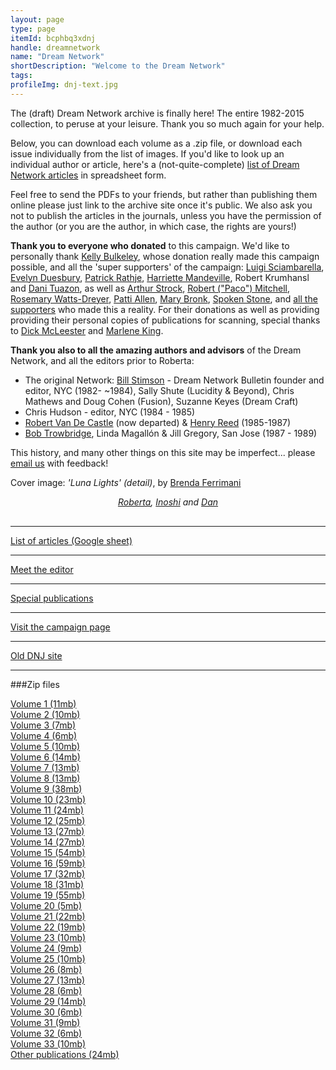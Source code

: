 ```yaml
---
layout: page
type: page
itemId: bcphbq3xdnj
handle: dreamnetwork
name: "Dream Network"
shortDescription: "Welcome to the Dream Network"
tags:
profileImg: dnj-text.jpg
---
```


The (draft) Dream Network archive is finally here! The entire 1982-2015 collection, to peruse at your leisure. Thank you so much again for your help.

Below, you can download each volume as a .zip file, or download each issue individually from the list of images. If you'd like to look up an individual author or article, here's a (not-quite-complete) [list of Dream Network articles](https://docs.google.com/spreadsheets/d/1cfm83Fnx9m9Q_Bfu3bpDv2kQqUwDG6exOj-Zny-MnMw/edit?usp=sharing) in spreadsheet form.

Feel free to send the PDFs to your friends, but rather than publishing them online please just link to the archive site once it's public. We also ask you not to publish the articles in the journals, unless you have the permission of the author (or you are the author, in which case, the rights are yours!)

**Thank you to everyone who donated** to this campaign. We'd like to personally thank [Kelly Bulkeley](https://kellybulkeley.org/about-kelly-bulkeley), whose donation really made this campaign possible, and all the 'super supporters' of the campaign: [Luigi Sciambarella](https://www.monroeinstitute.org/pages/trainer-luigi-sciambarella), [Evelyn Duesbury](../@evelynduesbury), <a href="http://ener.co/team/patrick-rathje/">Patrick Rathje</a>, <a href="https://lotushawkspeaks.squarespace.com/">Harriette Mandeville</a>, Robert Krumhansl and <a href="https://www.linkedin.com/in/danituazon">Dani Tuazon</a>, as well as [Arthur Strock](../@arthurstrock), <a href="https://independent.academia.edu/PacoMitchell">Robert ("Paco") Mitchell</a>, [Rosemary Watts-Dreyer](../@rosemarywattsdreyer), [Patti Allen](https://pattiallen.com/about/patti-allen/), [Mary Bronk](https://www.linkedin.com/in/mary-beth-bronk-583298164/), [Spoken Stone](http://spokenstone.com/), and [all the supporters](https://chuffed.org/project/dream-network-journal) who made this a reality. For their donations as well as providing providing their personal copies of publications for scanning, special thanks to [Dick McLeester](../@dickmcleester) and [Marlene King](../@marleneking).

**Thank you also to all the amazing authors and advisors** of the Dream Network, and all the editors prior to Roberta:

- The original Network: [Bill Stimson](http://www.billstimson.com/) - Dream Network Bulletin founder and editor, NYC (1982- ~1984), Sally Shute (Lucidity & Beyond), Chris Mathews and Doug Cohen (Fusion), Suzanne Keyes (Dream Craft)
- Chris Hudson - editor, NYC (1984 - 1985)
- [Robert Van De Castle](https://www.parapsych.org/articles/37/209/in_memoriam_robert_van_de_castle.aspx) (now departed) & [Henry Reed](http://www.henryreed.com/) (1985-1987)
- [Bob Trowbridge](http://www.bobtrowbridge.com/), Linda Magallón & Jill Gregory, San Jose (1987 - 1989)

This history, and many other things on this site may be imperfect... please <a href="mailto:dannykennedy@email.com">email us</a> with feedback!


Cover image: *'Luna Lights' (detail)*, by [Brenda Ferrimani](../@brendaferrimani)

<div style="text-align:center;font-style:italic; margin-bottom: 30px">
<a href="../@robertaossana">Roberta</a>,
<a href="http://eastwest.works/Inoshi.html">Inoshi</a> and <a href="https://twitter.com/kannydennedy">Dan</a>
</div>


<hr>

<div class="sidebar-link">
<a href="https://docs.google.com/spreadsheets/d/1cfm83Fnx9m9Q_Bfu3bpDv2kQqUwDG6exOj-Zny-MnMw/edit?usp=sharing">List of articles (Google sheet)</a></p>
</div>

<hr>

<div class="sidebar-link">
<a href="../@robertaossana">Meet the editor</a></p>
</div>

<hr>

<div class="sidebar-link">
<a href="../bcpov6pspec/special-publications">Special publications</a></p>
</div>

<hr>

<div class="sidebar-link">
<a href="https://chuffed.org/project/dream-network-journal">Visit the campaign page</a></p>
</div>

<hr>

<div class="sidebar-link">
<a href="https://web.archive.org/web/20060424062349/http://dreamnetwork.net/">Old DNJ site</a></p>
</div>

<hr>

###Zip files

<div class="scans">
    <div class="container">
        <a href="../files/Volume_1.zip" download>
            <span>Volume 1 (11mb)</span>
        </a>
    </div>
    <div class="container">
        <a href="../files/Volume_2.zip" download>
            <span>Volume 2 (10mb)</span>
        </a>
    </div>
    <div class="container">
        <a href="../files/Volume_3.zip" download>
            <span>Volume 3 (7mb)</span>
        </a>
    </div>
    <div class="container">
        <a href="../files/Volume_4.zip" download>
            <span>Volume 4 (6mb)</span>
        </a>
    </div>
    <div class="container">
        <a href="../files/Volume_5.zip" download>
            <span>Volume 5 (10mb)</span>
        </a>
    </div>
    <div class="container">
        <a href="../files/Volume_6.zip" download>
            <span>Volume 6 (14mb)</span>
        </a>
    </div>
    <div class="container">
        <a href="../files/Volume_7.zip" download>
            <span>Volume 7 (13mb)</span>
        </a>
    </div>
    <div class="container">
        <a href="../files/Volume_8.zip" download>
            <span>Volume 8 (13mb)</span>
        </a>
    </div>
    <div class="container">
        <a href="../files/Volume_9.zip" download>
            <span>Volume 9 (38mb)</span>
        </a>
    </div>
    <div class="container">
        <a href="../files/Volume_10.zip" download>
            <span>Volume 10 (23mb)</span>
        </a>
    </div>
    <div class="container">
        <a href="../files/Volume_11.zip" download>
            <span>Volume 11 (24mb)</span>
        </a>
    </div>
    <div class="container">
        <a href="../files/Volume_12.zip" download>
            <span>Volume 12 (25mb)</span>
        </a>
    </div>
    <div class="container">
        <a href="../files/Volume_13.zip" download>
            <span>Volume 13 (27mb)</span>
        </a>
    </div>
    <div class="container">
        <a href="../files/Volume_14.zip" download>
            <span>Volume 14 (27mb)</span>
        </a>
    </div>
    <div class="container">
        <a href="../files/Volume_15.zip" download>
            <span>Volume 15 (54mb)</span>
        </a>
    </div>
    <div class="container">
        <a href="../files/Volume_16.zip" download>
            <span>Volume 16 (59mb)</span>
        </a>
    </div>
    <div class="container">
        <a href="../files/Volume_17.zip" download>
            <span>Volume 17 (32mb)</span>
        </a>
    </div>
    <div class="container">
        <a href="../files/Volume_18.zip" download>
            <span>Volume 18 (31mb)</span>
        </a>
    </div>
    <div class="container">
        <a href="../files/Volume_19.zip" download>
            <span>Volume 19 (55mb)</span>
        </a>
    </div>
    <div class="container">
        <a href="../files/Volume_20.zip" download>
            <span>Volume 20 (5mb)</span>
        </a>
    </div>
    <div class="container">
        <a href="../files/Volume_21.zip" download>
            <span>Volume 21 (22mb)</span>
        </a>
    </div>
    <div class="container">
        <a href="../files/Volume_22.zip" download>
            <span>Volume 22 (19mb)</span>
        </a>
    </div>
    <div class="container">
        <a href="../files/Volume_23.zip" download>
            <span>Volume 23 (10mb)</span>
        </a>
    </div>
    <div class="container">
        <a href="../files/Volume_24.zip" download>
            <span>Volume 24 (9mb)</span>
        </a>
    </div>
    <div class="container">
        <a href="../files/Volume_25.zip" download>
            <span>Volume 25 (10mb)</span>
        </a>
    </div>
    <div class="container">
        <a href="../files/Volume_26.zip" download>
            <span>Volume 26 (8mb)</span>
        </a>
    </div>
    <div class="container">
        <a href="../files/Volume_27.zip" download>
            <span>Volume 27 (13mb)</span>
        </a>
    </div>
    <div class="container">
        <a href="../files/Volume_28.zip" download>
            <span>Volume 28 (6mb)</span>
        </a>
    </div>
    <div class="container">
        <a href="../files/Volume_29.zip" download>
            <span>Volume 29 (14mb)</span>
        </a>
    </div>
    <div class="container">
        <a href="../files/Volume_30.zip" download>
            <span>Volume 30 (6mb)</span>
        </a>
    </div>
    <div class="container">
        <a href="../files/Volume_31.zip" download>
            <span>Volume 31 (9mb)</span>
        </a>
    </div>
    <div class="container">
        <a href="../files/Volume_32.zip" download>
            <span>Volume 32 (6mb)</span>
        </a>
    </div>
    <div class="container">
        <a href="../files/Volume_33.zip" download>
            <span>Volume 33 (10mb)</span>
        </a>
    </div>
        <div class="container">
        <a href="../files/special_publications.zip" download>
            <span>Other publications (24mb)</span>
        </a>
    </div>
</div>
